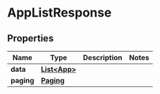 

# AppListResponse


## Properties

| Name | Type | Description | Notes |
|------------ | ------------- | ------------- | -------------|
|**data** | [**List&lt;App&gt;**](App.md) |  |  |
|**paging** | [**Paging**](Paging.md) |  |  |



